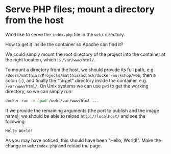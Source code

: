 # Serve PHP files; mount a directory from the host

We'd like to serve the `index.php` file in the `web/` directory.

How to get it inside the container so Apache can find it?

We could simply mount the root directory of the project into the container at the right location, which is `/var/www/html/`.

To mount a directory from the host, we should provide its full path, e.g. `/Users/matthias/Projects/matthiasnoback/docker-workshop/web`, then a colon (`:`), and finally the "target" directory inside the container, e.g. `/var/www/html/`. On Unix systems we can use `pwd` to get the working directory, so we can simply run:

```bash
docker run -v `pwd`/web:/var/www/html ...
```

If we provide the remaining arguments (the port to publish and the image name), we should be able to reload `http://localhost/` and see the following:

```
Hello World!
```

As you may have noticed, this should have been "Hello, World!". Make the change in `web/index.php` and reload the page.
